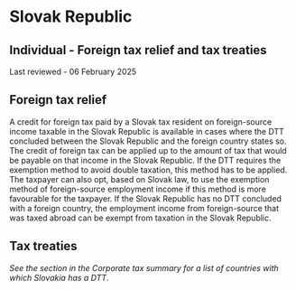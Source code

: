 # Slovak Republic
## Individual - Foreign tax relief and tax treaties
Last reviewed - 06 February 2025
## Foreign tax relief
A credit for foreign tax paid by a Slovak tax resident on foreign-source income taxable in the Slovak Republic is available in cases where the DTT concluded between the Slovak Republic and the foreign country states so. The credit of foreign tax can be applied up to the amount of tax that would be payable on that income in the Slovak Republic. If the DTT requires the exemption method to avoid double taxation, this method has to be applied. The taxpayer can also opt, based on Slovak law, to use the exemption method of foreign-source employment income if this method is more favourable for the taxpayer.
If the Slovak Republic has no DTT concluded with a foreign country, the employment income from foreign-source that was taxed abroad can be exempt from taxation in the Slovak Republic.
## Tax treaties
_See the_ _section in the Corporate tax summary for a list of countries with which Slovakia has a DTT_.
